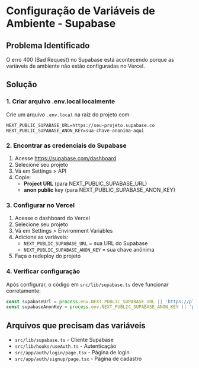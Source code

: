 # Configuração de Variáveis de Ambiente - Supabase

## Problema Identificado
O erro 400 (Bad Request) no Supabase está acontecendo porque as variáveis de ambiente não estão configuradas no Vercel.

## Solução

### 1. Criar arquivo .env.local localmente
Crie um arquivo `.env.local` na raiz do projeto com:

```
NEXT_PUBLIC_SUPABASE_URL=https://seu-projeto.supabase.co
NEXT_PUBLIC_SUPABASE_ANON_KEY=sua-chave-anonima-aqui
```

### 2. Encontrar as credenciais do Supabase
1. Acesse https://supabase.com/dashboard
2. Selecione seu projeto
3. Vá em Settings > API
4. Copie:
   - **Project URL** (para NEXT_PUBLIC_SUPABASE_URL)
   - **anon public** key (para NEXT_PUBLIC_SUPABASE_ANON_KEY)

### 3. Configurar no Vercel
1. Acesse o dashboard do Vercel
2. Selecione seu projeto
3. Vá em Settings > Environment Variables
4. Adicione as variáveis:
   - `NEXT_PUBLIC_SUPABASE_URL` = sua URL do Supabase
   - `NEXT_PUBLIC_SUPABASE_ANON_KEY` = sua chave anônima
5. Faça o redeploy do projeto

### 4. Verificar configuração
Após configurar, o código em `src/lib/supabase.ts` deve funcionar corretamente:

```typescript
const supabaseUrl = process.env.NEXT_PUBLIC_SUPABASE_URL || 'https://placeholder.supabase.co'
const supabaseAnonKey = process.env.NEXT_PUBLIC_SUPABASE_ANON_KEY || 'placeholder-anon-key'
```

## Arquivos que precisam das variáveis
- `src/lib/supabase.ts` - Cliente Supabase
- `src/lib/hooks/useAuth.ts` - Autenticação
- `src/app/auth/login/page.tsx` - Página de login
- `src/app/auth/signup/page.tsx` - Página de cadastro
